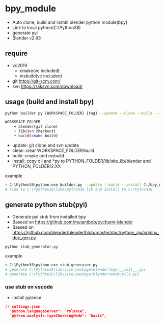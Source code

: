 # bpy_module

* Auto clone, build and install blender python module(bpy)
* Link to local python(C:\Python38)
* generate pyi
* Blender v2.83

## require

* vc2019
  * cmake(vc included)
  * msbuild(vc included)
* git https://git-scm.com/
* svn https://sliksvn.com/download/

## usage (build and install bpy)

```sh
python builder.py {WORKSPACE_FOLDER} {tag} --update --clean --build --install --stubs

WORKSPACE_FOLDER
    + blender(git clone)
    + lib(svn checkout)
    + build(cmake build)
```

* update: git clone and svn update
* clean: clear WORKSPACE_FOLDER/build
* build: cmake and msbuild
* install: copy dll and *py to PYTHON_FOLDER/lib/site_lib/blender and PYTHON_FOLDER/2.XX

example

```sh
> C:\Python38\python.exe builder.py --update --build --install C:/bpy_module v2.83
# link to C:\Pyhthon38\libs\python38.lib and install to C:\Python38
```

## generate python stub(pyi)

* Generate pyi stub from installed bpy
* Baseed on https://github.com/mutantbob/pycharm-blender
* Bassed on https://github.com/blender/blender/blob/master/doc/python_api/sphinx_doc_gen.py

```sh
python stub_generator.py
```

example

```sh
> C:\Python38\python.exe stub_generator.py
# generate C:\Python38\lib\site-package\blender\bpy\__init__.pyi
# generate C:\Python38\lib\site-package\blender\mathutils.pyi
```

### use stub on vscode

* install pylance

```json
// settings.json
  "python.languageServer": "Pylance",
  "python.analysis.typeCheckingMode": "basic",
```
